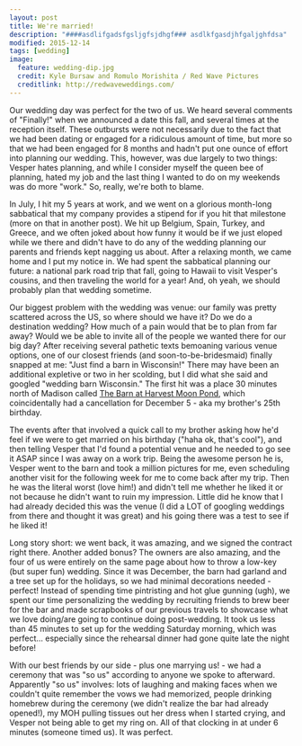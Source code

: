 ```yaml
---
layout: post
title: We're married!
description: "####asdlifgadsfgsljgfsjdhgf### asdlkfgasdjhfgaljghfdsa"
modified: 2015-12-14
tags: [wedding]
image:
  feature: wedding-dip.jpg
  credit: Kyle Bursaw and Romulo Morishita / Red Wave Pictures
  creditlink: http://redwaveweddings.com/
---
```


Our wedding day was perfect for the two of us. We heard several comments of "Finally!" when we announced a date this fall, and several times at the reception itself. These outbursts were not necessarily due to the fact that we had been dating or engaged for a ridiculous amount of time, but more so that we had been engaged for 8 months and hadn't put one ounce of effort into planning our wedding. This, however, was due largely to two things: Vesper hates planning, and while I consider myself the queen bee of planning, hated my job and the last thing I wanted to do on my weekends was do more "work." So, really, we're both to blame.

In July, I hit my 5 years at work, and we went on a glorious month-long sabbatical that my company provides a stipend for if you hit that milestone (more on that in another post). We hit up Belgium, Spain, Turkey, and Greece, and we often joked about how funny it would be if we just eloped while we there and didn't have to do any of the wedding planning our parents and friends kept nagging us about. After a relaxing month, we came home and I put my notice in. We had spent the sabbatical planning our future: a national park road trip that fall, going to Hawaii to visit Vesper's cousins, and then traveling the world for a year! And, oh yeah, we should probably plan that wedding sometime.

Our biggest problem with the wedding was venue: our family was pretty scattered across the US, so where should we have it? Do we do a destination wedding? How much of a pain would that be to plan from far away? Would we be able to invite all of the people we wanted there for our big day? After receiving several pathetic texts bemoaning various venue options, one of our closest friends (and soon-to-be-bridesmaid) finally snapped at me: "Just find a barn in Wisconsin!" There may have been an additional expletive or two in her scolding, but I did what she said and googled "wedding barn Wisconsin." The first hit was a place 30 minutes north of Madison called [The Barn at Harvest Moon Pond](http://www.barnharvestmoon.com/), which coincidentally had a cancellation for December 5 - aka my brother's 25th birthday. 

The events after that involved a quick call to my brother asking how he'd feel if we were to get married on his birthday ("haha ok, that's cool"), and then telling Vesper that I'd found a potential venue and he needed to go see it ASAP since I was away on a work trip. Being the awesome person he is, Vesper went to the barn and took a million pictures for me, even scheduling another visit for the following week for me to come back after my trip. Then he was the literal worst (love him!) and didn't tell me whether he liked it or not because he didn't want to ruin my impression. Little did he know that I had already decided this was the venue (I did a LOT of googling weddings from there and thought it was great) and his going there was a test to see if he liked it! 

Long story short: we went back, it was amazing, and we signed the contract right there. Another added bonus? The owners are also amazing, and the four of us were entirely on the same page about how to throw a low-key (but super fun) wedding. Since it was December, the barn had garland and a tree set up for the holidays, so we had minimal decorations needed - perfect! Instead of spending time pintristing and hot glue gunning (ugh), we spent our time personalizing the wedding by recruiting friends to brew beer for the bar and made scrapbooks of our previous travels to showcase what we love doing/are going to continue doing post-wedding. It took us less than 45 minutes to set up for the wedding Saturday morning, which was perfect... especially since the rehearsal dinner had gone quite late the night before!

With our best friends by our side - plus one marrying us! - we had a ceremony that was "so us" according to anyone we spoke to afterward. Apparently "so us" involves: lots of laughing and making faces when we couldn't quite remember the vows we had memorized, people drinking homebrew during the ceremony (we didn't realize the bar had already opened!), my MOH pulling tissues out her dress when I started crying, and Vesper not being able to get my ring on. All of that clocking in at under 6 minutes (someone timed us). It was perfect.